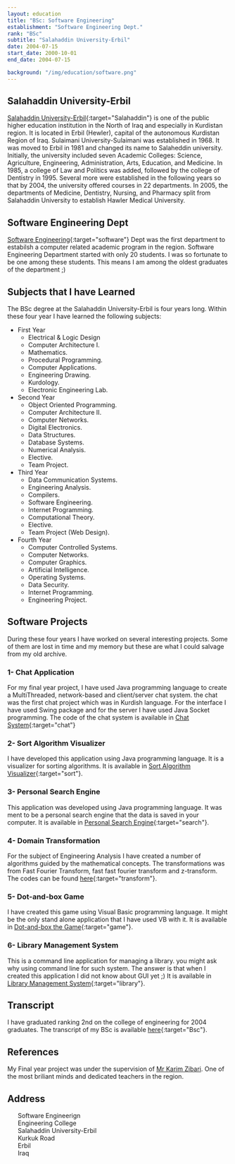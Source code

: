 ```yaml
---
layout: education
title: "BSc: Software Engineering"
establishment: "Software Engineering Dept."
rank: "BSc"
subtitle: "Salahaddin University-Erbil"
date: 2004-07-15
start_date: 2000-10-01
end_date: 2004-07-15

background: "/img/education/software.png"
---
```


## Salahaddin University-Erbil

[Salahaddin University-Erbil](http://su.edu.krd/){:target="Salahaddin"} is one of the public higher education institution in the North of Iraq and especially in Kurdistan region. It is located in Erbil (Hewler), capital of the autonomous Kurdistan Region of Iraq. Sulaimani University-Sulaimani was established in 1968. It was moved to Erbil in 1981 and changed its name to Salaheddin university. Initially, the university included seven Academic Colleges: Science, Agriculture, Engineering, Administration, Arts, Education, and Medicine. In 1985, a college of Law and Politics was added, followed by the college of Dentistry in 1995. Several more were established in the following years so that by 2004, the university offered courses in 22 departments. In 2005, the departments of Medicine, Dentistry, Nursing, and Pharmacy split from Salahaddin University to establish Hawler Medical University.

## Software Engineering Dept

[Software Engineering](http://colleges.su.edu.krd/engineering/software-and-informatics-engineering-college/){:target="software"} Dept was the first department to estabilsh a computer related academic program in the region. Software Engineering Department started with only 20 students. I was so fortunate to be one among these students. This means I am among the oldest graduates of the department ;)

## Subjects that I have Learned

The BSc degree at the Salahaddin University-Erbil is four years long. Within these four year I have learned the following subjects:

- First Year
  - Electrical & Logic Design
  - Computer Architecture I.
  - Mathematics.
  - Procedural Programming.
  - Computer Applications.
  - Engineering Drawing.
  - Kurdology.
  - Electronic Engineering Lab.
- Second Year
  - Object Oriented Programming.
  - Computer Architecture II.
  - Computer Networks.
  - Digital Electronics.
  - Data Structures.
  - Database Systems.
  - Numerical Analysis.
  - Elective.
  - Team Project.
- Third Year
  - Data Communication Systems.
  - Engineering Analysis.
  - Compilers.
  - Software Engineering.
  - Internet Programming.
  - Computational Theory.
  - Elective.
  - Team Project (Web Design).
- Fourth Year
  - Computer Controlled Systems.
  - Computer Networks.
  - Computer Graphics.
  - Artificial Intelligence.
  - Operating Systems.
  - Data Security.
  - Internet Programming.
  - Engineering Project.

## Software Projects

During these four years I have worked on several interesting projects. Some of them are lost in time and my memory but these are what I could salvage from my old archive.

### 1- Chat Application

For my final year project, I have used Java programming language to create a MultiThreaded, network-based and client/server chat system. the chat was the first chat project which was in Kurdish language. For the interface I have used Swing package and for the server I have used Java Socket programming. The code of the chat system is available in [Chat System](https://github.com/polla-fattah/Chat-Application){:target="chat"}

### 2- Sort Algorithm Visualizer

I have developed this application using Java programming language. It is a visualizer for sorting algorithms. It is available in [Sort Algorithm Visualizer](https://github.com/polla-fattah/VisualiseSorting){:target="sort"}.

### 3- Personal Search Engine

This application was developed using Java programming language. It was ment to be a personal search engine that the data is saved in your computer. It is available in [Personal Search Engine](https://github.com/polla-fattah/SearchEngine){:target="search"}.

### 4- Domain Transformation

For the subject of Engineering Analysis I have created a number of algorithms guided by the mathematical concepts. The transformations was from Fast Fourier Transform, fast fast fourier transform and z-transform. The codes can be found [here](https://github.com/polla-fattah/Collection-of-transformations){:target="transform"}.

### 5- Dot-and-box Game

I have created this game using Visual Basic programming language. It might be the only stand alone application that I have used VB with it. It is available in [Dot-and-box the Game](https://github.com/polla-fattah/Dot-and-Box-The-Game){:target="game"}.

### 6- Library Management System

This is a command line application for managing a library. you might ask why using command line for such system. The answer is that when I created this application I did not know about GUI yet ;) It is available in [Library Management System](https://github.com/polla-fattah/Library){:target="library"}.

## Transcript

I have graduated ranking 2nd on the college of engineering for 2004 graduates. The transcript of my BSc is available [here](/img/education/Bsc.pdf){:target="Bsc"}.

## References

My Final year project was under the supervision of [Mr Karim Zibari](mailto:kzibari@yahoo.com). One of the most briliant minds and dedicated teachers in the region.

## Address

  <div class="address">
    <a style="text-decoration:none;" target="maplocation" href="https://goo.gl/maps/gG4grzZZjPMcqU4Q6">
    <ul>
      <li style="list-style: none;">
          <i class="fas fa-map-marker"></i>
          <span class="address-lable">Software&nbsp;Engineerign</span>
      </li>
      <li style="list-style: none;">
          <i class="fas fa-university"></i>
          <span class="address-lable">Engineering&nbsp;College</span>
      </li>
      <li style="list-style: none;">
          <i class="fas fa-university"></i>
          <span class="address-lable">Salahaddin&nbsp;University-Erbil</span>
      </li>
      <li style="list-style: none;">
          <i class="fas fa-road"></i>
          <span class="address-lable">Kurkuk&nbsp;Road</span>
      </li>
      <li style="list-style: none;">
          <i class="fas fa-city"></i>
          <span class="address-lable">Erbil</span>
      </li>
      <li style="list-style: none;">
          <i class="fas fa-map"></i>
          <span class="address-lable">Iraq</span>
      </li>
    </ul>
  </a>
</div>
